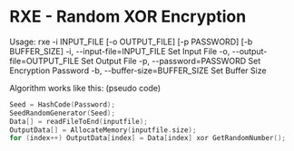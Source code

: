 RXE - Random XOR Encryption
===

Usage: rxe -i INPUT_FILE [-o OUTPUT_FILE] [-p PASSWORD] [-b BUFFER_SIZE]
  -i, --input-file=INPUT_FILE Set Input File
  -o, --output-file=OUTPUT_FILE Set Output File
  -p, --password=PASSWORD Set Encryption Password
  -b, --buffer-size=BUFFER_SIZE Set Buffer Size

Algorithm works like this: (pseudo code)
```C
Seed = HashCode(Password);
SeedRandomGenerator(Seed);
Data[] = readFileToEnd(inputfile);
OutputData[] = AllocateMemory(inputfile.size);
for (index++) OutputData[index] = Data[index] xor GetRandomNumber();
```
